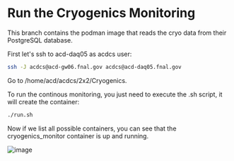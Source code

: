 # Run the Cryogenics Monitoring
This branch contains the podman image that reads the cryo data from their PostgreSQL database.

First let's ssh to acd-daq05 as acdcs user:

```bash
ssh -J acdcs@acd-gw06.fnal.gov acdcs@acd-daq05.fnal.gov
```
Go to /home/acd/acdcs/2x2/Cryogenics.

To run the continous monitoring, you just need to execute the .sh script, it will create the container:

```bash
./run.sh
```

Now if we list all possible containers, you can see that the cryogenics_monitor container is up and running.

![image](https://github.com/DUNE/2x2_Slow_Controls/assets/34606228/64aac6e7-4306-4193-b8ac-c8ea800cdf9f)
